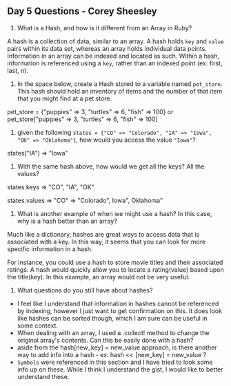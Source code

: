 ## Day 5 Questions - Corey Sheesley

1. What is a Hash, and how is it different from an Array in Ruby?
  
  A hash is a collection of data, similar to an array. A hash holds `key` and `value` pairs within its data set, whereas an array holds individual data points. Information in an array can be indexed and located as such. Within a hash, information is referenced using a `key`, rather than an indexed point (ex: first, last, n).


1. In the space below, create a Hash stored to a variable named `pet_store`.  This hash should hold an inventory of items and the number of that item that you might find at a pet store.
  
  pet_store = {"puppies" => 3, "turtles" => 6, "fish" => 100}
   or
  pet_store["puppies" => 3, "turtles" => 6, "fish" => 100]


1. given the following `states = {"CO" => "Colorado", "IA" => "Iowa", "OK" => "Oklahoma"}`, how would you access the value `"Iowa"`?
  
  states["IA"]  => "Iowa"


1. With the same hash above, how would we get all the keys?  All the values?
  
  states.keys   => "CO", "IA", "OK"
  
  states.values => "CO" => "Colorado", Iowa", Oklahoma"


1. What is another example of when we might use a hash?  In this case, why is a hash better than an array?
  
  Much like a dictionary, hashes are great ways to access data that is associated with a key. In this way, it seems that you can look for more specific information in a hash.

  For instance, you could use a hash to store movie titles and their associated ratings. A hash would quickly allow you to locate a rating(value) based upon the title(key). In this example, an array would not be very useful.


1. What questions do you still have about hashes?
  * I feel like I understand that information in hashes cannot be referenced by indexing, however I just want to get confirmation on this. It does look like hashes can be sorted though, which I am sure can be useful in some context.
  * When dealing with an array, I used a .collect! method to change the original array's contents. Can this be easily done with a hash?
  * aside from the hash[new_key] = new_value approach, is there another way to add info into a hash - ex: hash << [new_key] = new_value ?
  * `Symbols` were referenced in this section and I have tried to look some info up on these. While I think I understand the gist, I would like to better understand these.
